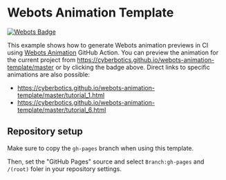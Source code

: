 # Webots Animation Template

[![Webots Badge](https://badgen.net/badge/icon/Preview%20simulation?label=Webots)](https://cyberbotics.github.io/webots-animation-template/master)

This example shows how to generate Webots animation previews in CI using [Webots Animation](https://github.com/marketplace/actions/webots-animation) GitHub Action.
You can preview the animation for the current project from https://cyberbotics.github.io/webots-animation-template/master or by clicking the badge above.
Direct links to specific animations are also possible:
- https://cyberbotics.github.io/webots-animation-template/master/tutorial_1.html
- https://cyberbotics.github.io/webots-animation-template/master/tutorial_6.html


## Repository setup

Make sure to copy the `gh-pages` branch when using this template.

Then, set the "GitHub Pages" source and select `Branch:gh-pages` and `/(root)` foler in your repository settings.
